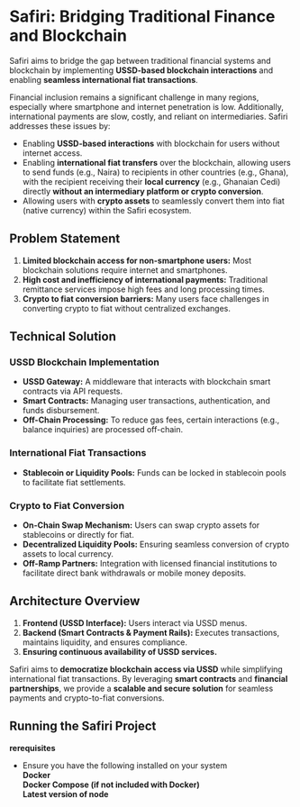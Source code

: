 # Safiri: Bridging Traditional Finance and Blockchain

Safiri aims to bridge the gap between traditional financial systems and blockchain by implementing **USSD-based blockchain interactions** and enabling **seamless international fiat transactions**.

Financial inclusion remains a significant challenge in many regions, especially where smartphone and internet penetration is low. Additionally, international payments are slow, costly, and reliant on intermediaries. Safiri addresses these issues by:

- Enabling **USSD-based interactions** with blockchain for users without internet access.
- Enabling **international fiat transfers** over the blockchain, allowing users to send funds (e.g., Naira) to recipients in other countries (e.g., Ghana), with the recipient receiving their **local currency** (e.g., Ghanaian Cedi) directly **without an intermediary platform or crypto conversion**.
- Allowing users with **crypto assets** to seamlessly convert them into fiat (native currency) within the Safiri ecosystem.

## Problem Statement

1. **Limited blockchain access for non-smartphone users:** Most blockchain solutions require internet and smartphones.  
2. **High cost and inefficiency of international payments:** Traditional remittance services impose high fees and long processing times.  
3. **Crypto to fiat conversion barriers:** Many users face challenges in converting crypto to fiat without centralized exchanges.  

## Technical Solution

### USSD Blockchain Implementation

- **USSD Gateway:** A middleware that interacts with blockchain smart contracts via API requests.  
- **Smart Contracts:** Managing user transactions, authentication, and funds disbursement.  
- **Off-Chain Processing:** To reduce gas fees, certain interactions (e.g., balance inquiries) are processed off-chain.  

### International Fiat Transactions

- **Stablecoin or Liquidity Pools:** Funds can be locked in stablecoin pools to facilitate fiat settlements.  

### Crypto to Fiat Conversion

- **On-Chain Swap Mechanism:** Users can swap crypto assets for stablecoins or directly for fiat.  
- **Decentralized Liquidity Pools:** Ensuring seamless conversion of crypto assets to local currency.  
- **Off-Ramp Partners:** Integration with licensed financial institutions to facilitate direct bank withdrawals or mobile money deposits.  

## Architecture Overview

1. **Frontend (USSD Interface):** Users interact via USSD menus.  
2. **Backend (Smart Contracts & Payment Rails):** Executes transactions, maintains liquidity, and ensures compliance.  
3. **Ensuring continuous availability of USSD services.**  

Safiri aims to **democratize blockchain access via USSD** while simplifying international fiat transactions. By leveraging **smart contracts** and **financial partnerships**, we provide a **scalable and secure solution** for seamless payments and crypto-to-fiat conversions.
## Running the Safiri Project
**rerequisites**
- Ensure you have the following installed on your system<br>
**Docker**<br>
**Docker Compose (if not included with Docker)**<br>
**Latest version of node**


